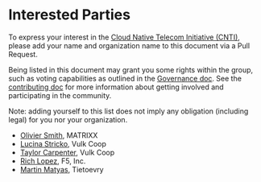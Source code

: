 # Interested Parties

To express your interest in the [Cloud Native Telecom Initiative (CNTI)](https://wiki.lfnetworking.org/pages/viewpage.action?pageId=113213592), please add your name and organization name to this document via a Pull Request.

Being listed in this document may grant you some rights within the group, such as voting capabilities as outlined in the [Governance doc](https://github.com/lfn-cnti/bestpractices/blob/main/GOVERNANCE.md).  See the [contributing doc](https://github.com/lfn-cnti/bestpractices/blob/main/CONTRIBUTING.md) for more information about getting involved and participating in the community.

Note: adding yourself to this list does not imply any obligation (including legal) for you nor your organization.

- [Olivier Smith](https://github.com/Smitholi67), MATRIXX
- [Lucina Stricko](https://github.com/lixuna), Vulk Coop
- [Taylor Carpenter](https://github.com/taylor), Vulk Coop
- [Rich Lopez](https://github.com/rich-l), F5, Inc.
- [Martin Matyas](https://github.com/martin-mat), Tietoevry  
